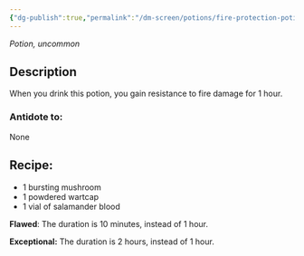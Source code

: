 ```yaml
---
{"dg-publish":true,"permalink":"/dm-screen/potions/fire-protection-potion-4th/"}
---
```


*Potion, uncommon* 

## Description

When you drink this potion, you gain resistance to fire damage for 1 hour.

### Antidote to: 
None

## Recipe:

* 1 bursting mushroom
* 1 powdered wartcap
* 1 vial of salamander blood

**Flawed**:
The duration is 10 minutes, instead of 1 hour.

**Exceptional:** 
The duration is 2 hours, instead of 1 hour.